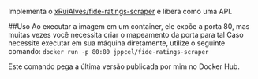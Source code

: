 Implementa o [xRuiAlves/fide-ratings-scraper](https://github.com/xRuiAlves/fide-ratings-scraper) e libera como uma API.

##Uso
Ao executar a imagem em um container, ele expõe a porta 80, mas muitas vezes você necessita criar o mapeamento da porta para tal
Caso necessite executar em sua máquina diretamente, utilize o seguinte comando:
`docker run -p 80:80 jppcel/fide-ratings-scraper`

Este comando pega a última versão publicada por mim no Docker Hub.